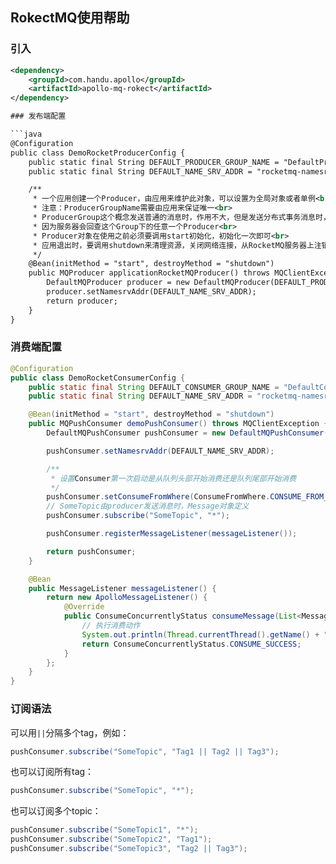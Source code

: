 ## RokectMQ使用帮助

### 引入

```xml
<dependency>
    <groupId>com.handu.apollo</groupId>
    <artifactId>apollo-mq-rokect</artifactId>
</dependency>

### 发布端配置

```java
@Configuration
public class DemoRocketProducerConfig {
    public static final String DEFAULT_PRODUCER_GROUP_NAME = "DefaultProducerGroupName";
    public static final String DEFAULT_NAME_SRV_ADDR = "rocketmq-namesrv-01:9876,rocketmq-namesrv-02:9876,";

    /**
     * 一个应用创建一个Producer，由应用来维护此对象，可以设置为全局对象或者单例<br>
     * 注意：ProducerGroupName需要由应用来保证唯一<br>
     * ProducerGroup这个概念发送普通的消息时，作用不大，但是发送分布式事务消息时，比较关键，
     * 因为服务器会回查这个Group下的任意一个Producer<br>
     * Producer对象在使用之前必须要调用start初始化，初始化一次即可<br>
     * 应用退出时，要调用shutdown来清理资源，关闭网络连接，从RocketMQ服务器上注销自己
     */
    @Bean(initMethod = "start", destroyMethod = "shutdown")
    public MQProducer applicationRocketMQProducer() throws MQClientException {
        DefaultMQProducer producer = new DefaultMQProducer(DEFAULT_PRODUCER_GROUP_NAME);
        producer.setNamesrvAddr(DEFAULT_NAME_SRV_ADDR);
        return producer;
    }
}
```

### 消费端配置

```java
@Configuration
public class DemoRocketConsumerConfig {
    public static final String DEFAULT_CONSUMER_GROUP_NAME = "DefaultConsumerGroupName";
    public static final String DEFAULT_NAME_SRV_ADDR = "rocketmq-namesrv-01:9876,rocketmq-namesrv-02:9876,";

    @Bean(initMethod = "start", destroyMethod = "shutdown")
    public MQPushConsumer demoPushConsumer() throws MQClientException {
        DefaultMQPushConsumer pushConsumer = new DefaultMQPushConsumer(DEFAULT_CONSUMER_GROUP_NAME);

        pushConsumer.setNamesrvAddr(DEFAULT_NAME_SRV_ADDR);

        /**
         * 设置Consumer第一次启动是从队列头部开始消费还是队列尾部开始消费
         */
        pushConsumer.setConsumeFromWhere(ConsumeFromWhere.CONSUME_FROM_LAST_OFFSET);
        // SomeTopic由producer发送消息时，Message对象定义
        pushConsumer.subscribe("SomeTopic", "*");

        pushConsumer.registerMessageListener(messageListener());

        return pushConsumer;
    }

    @Bean
    public MessageListener messageListener() {
        return new ApolloMessageListener() {
            @Override
            public ConsumeConcurrentlyStatus consumeMessage(List<MessageExt> msgs, ConsumeConcurrentlyContext context) {
                // 执行消费动作
                System.out.println(Thread.currentThread().getName() + " Receive New Messages: " + msgs);
                return ConsumeConcurrentlyStatus.CONSUME_SUCCESS;
            }
        };
    }
}
```

### 订阅语法

可以用`||`分隔多个tag，例如：

```java
pushConsumer.subscribe("SomeTopic", "Tag1 || Tag2 || Tag3");
```

也可以订阅所有tag：

```java
pushConsumer.subscribe("SomeTopic", "*");
```

也可以订阅多个topic：

```java
pushConsumer.subscribe("SomeTopic1", "*");
pushConsumer.subscribe("SomeTopic2", "Tag1");
pushConsumer.subscribe("SomeTopic3", "Tag2 || Tag3");
```